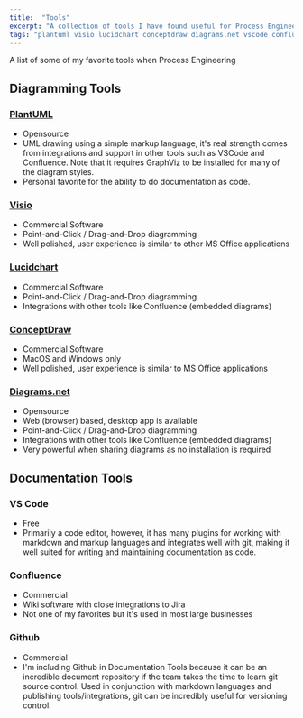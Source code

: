 ```yaml
---
title:  "Tools"
excerpt: "A collection of tools I have found useful for Process Engineering."
tags: "plantuml visio lucidchart conceptdraw diagrams.net vscode confluence github process engineering"
---
```


A list of some of my favorite tools when Process Engineering

## Diagramming Tools

### [PlantUML](https://plantuml.com/) 
- Opensource
- UML drawing using a simple markup language, it's real strength comes from integrations and support in other tools such as VSCode and Confluence. Note that it requires GraphViz to be installed for many of the diagram styles. 
- Personal favorite for the ability to do documentation as code.

### [Visio](https://www.microsoft.com/en-us/microsoft-365/visio/flowchart-software)
- Commercial Software
- Point-and-Click / Drag-and-Drop diagramming
- Well polished, user experience is similar to other MS Office applications

### [Lucidchart](https://www.lucidchart.com/)
- Commercial Software
- Point-and-Click / Drag-and-Drop diagramming
- Integrations with other tools like Confluence (embedded diagrams)

### [ConceptDraw](https://conceptdraw.com)
- Commercial Software
- MacOS and Windows only
- Well polished, user experience is similar to MS Office applications

### [Diagrams.net](https://www.diagrams.net/index.html)
- Opensource
- Web (browser) based, desktop app is available
- Point-and-Click / Drag-and-Drop diagramming
- Integrations with other tools like Confluence (embedded diagrams)
- Very powerful when sharing diagrams as no installation is required

## Documentation Tools

### VS Code
- Free
- Primarily a code editor, however, it has many plugins for working with markdown and markup languages and integrates well with git, making it well suited for writing and maintaining documentation as code.

### Confluence
- Commercial
- Wiki software with close integrations to Jira
- Not one of my favorites but it's used in most large businesses

### Github
- Commercial
- I'm including Github in Documentation Tools because it can be an incredible document repository if the team takes the time to learn git source control. Used in conjunction with markdown languages and publishing tools/integrations, git can be incredibly useful for versioning control.
